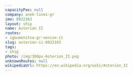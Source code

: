 ```yaml
---
capacityPax: null
company: anek-lines-gr
imo: 8922163
layout: ship
name: Asterion II
routes:
- igoumenitsa-gr-venise-it
slug: asterion-ii-8922163
tags:
- ship
photo: /img/300px-Asterion_II.png
unknownRoutes: null
wikipediaUrl: https://en.wikipedia.org/wiki/Asterion_II
---
```


